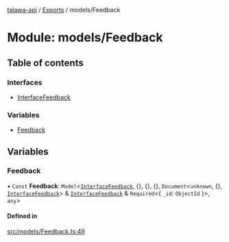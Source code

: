 [talawa-api](../README.md) / [Exports](../modules.md) / models/Feedback

# Module: models/Feedback

## Table of contents

### Interfaces

- [InterfaceFeedback](../interfaces/models_Feedback.InterfaceFeedback.md)

### Variables

- [Feedback](models_Feedback.md#feedback)

## Variables

### Feedback

• `Const` **Feedback**: `Model`\<[`InterfaceFeedback`](../interfaces/models_Feedback.InterfaceFeedback.md), \{\}, \{\}, \{\}, `Document`\<`unknown`, \{\}, [`InterfaceFeedback`](../interfaces/models_Feedback.InterfaceFeedback.md)\> & [`InterfaceFeedback`](../interfaces/models_Feedback.InterfaceFeedback.md) & `Required`\<\{ `_id`: `ObjectId`  \}\>, `any`\>

#### Defined in

[src/models/Feedback.ts:49](https://github.com/PalisadoesFoundation/talawa-api/blob/e919df4/src/models/Feedback.ts#L49)
